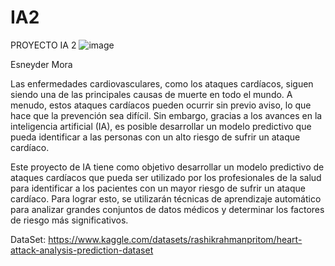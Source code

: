 # IA2
PROYECTO IA 2
![image](https://github.com/EsneyderMora/IA2/assets/131726356/c479a0cc-9df5-4826-980c-01b12fb282d7)


Esneyder Mora


Las enfermedades cardiovasculares, como los ataques cardíacos, siguen siendo una de las principales causas de muerte en todo el mundo. A menudo, estos ataques cardíacos pueden ocurrir sin previo aviso, lo que hace que la prevención sea difícil. Sin embargo, gracias a los avances en la inteligencia artificial (IA), es posible desarrollar un modelo predictivo que pueda identificar a las personas con un alto riesgo de sufrir un ataque cardíaco.

Este proyecto de IA tiene como objetivo desarrollar un modelo predictivo de ataques cardíacos que pueda ser utilizado por los profesionales de la salud para identificar a los pacientes con un mayor riesgo de sufrir un ataque cardíaco. Para lograr esto, se utilizarán técnicas de aprendizaje automático para analizar grandes conjuntos de datos médicos y determinar los factores de riesgo más significativos.

DataSet: https://www.kaggle.com/datasets/rashikrahmanpritom/heart-attack-analysis-prediction-dataset

